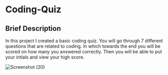 # Coding-Quiz

## Brief Description
In this project I created a basic coding quiz. You will go through 7 different questions that are related to coding. In which towards the end you will be
scored on how many you answered correctly. Then you will be able to put your intials and view your high score.

![Screenshot (20)](https://user-images.githubusercontent.com/79616150/113492022-e3e81400-9489-11eb-8ee4-1a3591f08618.png)
